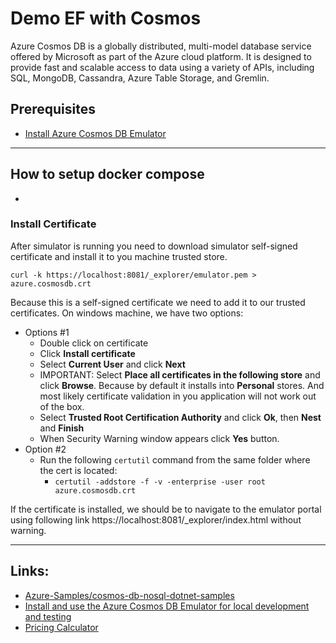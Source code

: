 # Demo EF with Cosmos
Azure Cosmos DB is a globally distributed, multi-model database service 
offered by Microsoft as part of the Azure cloud platform. It is designed 
to provide fast and scalable access to data using a variety of APIs, 
including SQL, MongoDB, Cassandra, Azure Table Storage, and Gremlin.

## Prerequisites
- [Install Azure Cosmos DB Emulator](https://docs.microsoft.com/en-us/azure/cosmos-db/local-emulator)

---
## How to setup docker compose
-
### Install Certificate
After simulator is running you need to download simulator self-signed certificate and install it to you machine trusted store.

```
curl -k https://localhost:8081/_explorer/emulator.pem > azure.cosmosdb.crt
```
Because this is a self-signed certificate we need to add it to our trusted certificates.
On windows machine, we have two options:
- Options #1
  - Double click on certificate
  - Click **Install certificate**
  - Select **Current User** and click **Next**
  - IMPORTANT: Select **Place all certificates in the following store** and 
	click **Browse**. Because by default it installs into **Personal** stores. 
	And most likely certificate validation in you application will not work out 
	of the box.
  - Select **Trusted Root Certification Authority** and click **Ok**, then **Nest**
	and **Finish**
  - When Security Warning window appears click **Yes** button.
- Option #2
  - Run the following `certutil` command from the same folder where the cert is located: 
	- `certutil -addstore -f -v -enterprise -user root azure.cosmosdb.crt`

If the certificate is installed, we should be to navigate to the emulator portal 
using following link https://localhost:8081/_explorer/index.html without warning.

---
## Links:
- [Azure-Samples/cosmos-db-nosql-dotnet-samples](https://github.com/azure-samples/cosmos-db-nosql-dotnet-samples)
- [Install and use the Azure Cosmos DB Emulator for local development and testing](https://learn.microsoft.com/en-us/azure/cosmos-db/local-emulator?tabs=ssl-netstd21)
- [Pricing Calculator](https://azure.microsoft.com/en-us/pricing/details/cosmos-db/autoscale-provisioned/)
